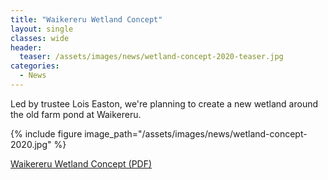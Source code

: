 ```yaml
---
title: "Waikereru Wetland Concept"
layout: single
classes: wide
header:
  teaser: /assets/images/news/wetland-concept-2020-teaser.jpg
categories:
  - News
---
```


Led by trustee Lois Easton, we're planning to create a new wetland around the old farm pond at Waikereru.

{% include figure image_path="/assets/images/news/wetland-concept-2020.jpg" %}

[Waikereru Wetland Concept (PDF)](/assets/documents/WetlandRestorationWaikereru.pdf)


